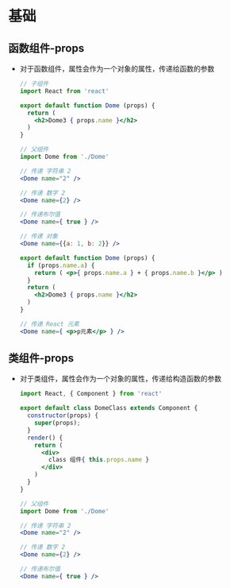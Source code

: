 # 基础

## 函数组件-props

+ 对于函数组件，属性会作为一个对象的属性，传递给函数的参数

    ```jsx
    // 子组件
    import React from 'react'

    export default function Dome (props) {
      return (
        <h2>Dome3 { props.name }</h2>
      )
    }
    ```

    ```jsx
    // 父组件
    import Dome from './Dome'

    // 传递 字符串 2
    <Dome name="2" />

    // 传递 数字 2
    <Dome name={2} />

    // 传递布尔值
    <Dome name={ true } />
    ```

    ```jsx
    // 传递 对象
    <Dome name={{a: 1, b: 2}} />

    export default function Dome (props) {
      if (props.name.a) {
        return ( <p>{ props.name.a } + { props.name.b }</p> )
      }
      return (
        <h2>Dome3 { props.name }</h2>
      )
    }
    ```

    ```jsx
    // 传递 React 元素
    <Dome name={ <p>p元素</p> } />
    ```

## 类组件-props

+ 对于类组件，属性会作为一个对象的属性，传递给构造函数的参数

    ```jsx
    import React, { Component } from 'react'

    export default class DomeClass extends Component {
      constructor(props) {
        super(props);
      }
      render() {
        return (
          <div>
            class 组件{ this.props.name }
          </div>
        )
      }
    }
    ```

    ```jsx
    // 父组件
    import Dome from './Dome'

    // 传递 字符串 2
    <Dome name="2" />

    // 传递 数字 2
    <Dome name={2} />

    // 传递布尔值
    <Dome name={ true } />
    ```
